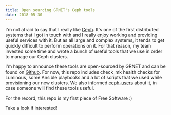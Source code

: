 ```yaml
---
title: Open sourcing GRNET's Ceph tools
date: 2018-05-30
---
```


I'm not afraid to say that I really like [Ceph](https://ceph.com/). It's one of
the first distributed systems that I got in touch with and I really enjoy
working and providing useful services with it. But as all large and complex
systems, it tends to get quickly difficult to perform operations on it. For
that reason, my team invested some time and wrote a bunch of useful tools that
we use in order to manage our Ceph clusters. 

I'm happy to announce these tools are open-sourced by GRNET and can be found
on [Github](https://github.com/grnet/cephtools). For now, this repo includes
check_mk health checks for Luminous, some Ansible playbooks and a lot of
scripts that we used while provisioning our new clusters. We also informed
[ceph-users](http://lists.ceph.com/pipermail/ceph-users-ceph.com/2018-May/026456.html)
about it, in case someone will find these tools useful.

For the record, this repo is my first piece of Free Software :)

Take a look if interested!
